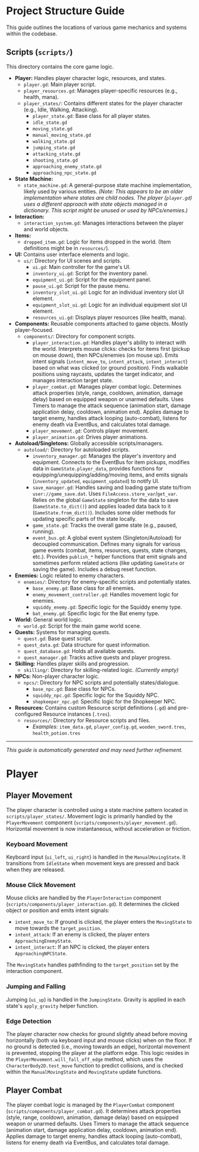 # Project Structure Guide

This guide outlines the locations of various game mechanics and systems within the codebase.

## Scripts (`scripts/`)

This directory contains the core game logic.

*   **Player:** Handles player character logic, resources, and states.
    *   `player.gd`: Main player script.
    *   `player_resources.gd`: Manages player-specific resources (e.g., health, mana).
    *   `player_states/`: Contains different states for the player character (e.g., Idle, Walking, Attacking).
        *   `player_state.gd`: Base class for all player states.
        *   `idle_state.gd`
        *   `moving_state.gd`
        *   `manual_moving_state.gd`
        *   `walking_state.gd`
        *   `jumping_state.gd`
        *   `attacking_state.gd`
        *   `shooting_state.gd`
        *   `approaching_enemy_state.gd`
        *   `approaching_npc_state.gd`
*   **State Machine:**
    *   `state_machine.gd`: A general-purpose state machine implementation, likely used by various entities. *(Note: This appears to be an older implementation where states are child nodes. The player (`player.gd`) uses a different approach with state objects managed in a dictionary. This script might be unused or used by NPCs/enemies.)*
*   **Interaction:**
    *   `interaction_system.gd`: Manages interactions between the player and world objects.
*   **Items:**
    *   `dropped_item.gd`: Logic for items dropped in the world. (Item definitions might be in `resources/`).
*   **UI:** Contains user interface elements and logic.
    *   `ui/`: Directory for UI scenes and scripts.
        *   `ui.gd`: Main controller for the game's UI.
        *   `inventory_ui.gd`: Script for the inventory panel.
        *   `equipment_ui.gd`: Script for the equipment panel.
        *   `pause_ui.gd`: Script for the pause menu.
        *   `inventory_slot_ui.gd`: Logic for an individual inventory slot UI element.
        *   `equipment_slot_ui.gd`: Logic for an individual equipment slot UI element.
        *   `resources_ui.gd`: Displays player resources (like health, mana).
*   **Components:** Reusable components attached to game objects. Mostly player-focused.
    *   `components/`: Directory for component scripts.
        *   `player_interaction.gd`: Handles player's ability to interact with the world. Interprets mouse clicks: checks for items first (pickup on mouse down), then NPCs/enemies (on mouse up). Emits intent signals (`intent_move_to`, `intent_attack`, `intent_interact`) based on what was clicked (or ground position). Finds walkable positions using raycasts, updates the target indicator, and manages interaction target state.
        *   `player_combat.gd`: Manages player combat logic. Determines attack properties (style, range, cooldown, animation, damage delay) based on equipped weapon or unarmed defaults. Uses Timers to manage the attack sequence (animation start, damage application delay, cooldown, animation end). Applies damage to target enemy, handles attack looping (auto-combat), listens for enemy death via EventBus, and calculates total damage.
        *   `player_movement.gd`: Controls player movement.
        *   `player_animation.gd`: Drives player animations.
*   **Autoload/Singletons:** Globally accessible scripts/managers.
    *   `autoload/`: Directory for autoloaded scripts.
        *   `inventory_manager.gd`: Manages the player's inventory and equipment. Connects to the EventBus for item pickups, modifies data in `GameState.player_data`, provides functions for equipping/unequipping/adding/moving items, and emits signals (`inventory_updated`, `equipment_updated`) to notify UI.
        *   `save_manager.gd`: Handles saving and loading game state to/from `user://game_save.dat`. Uses `FileAccess.store_var`/`get_var`. Relies on the global `GameState` singleton for the data to save (`GameState.to_dict()`) and applies loaded data back to it (`GameState.from_dict()`). Includes some older methods for updating specific parts of the state locally.
        *   `game_state.gd`: Tracks the overall game state (e.g., paused, running).
        *   `event_bus.gd`: A global event system (Singleton/Autoload) for decoupled communication. Defines many signals for various game events (combat, items, resources, quests, state changes, etc.). Provides `publish_*` helper functions that emit signals and sometimes perform related actions (like updating `GameState` or saving the game). Includes a debug reset function.
*   **Enemies:** Logic related to enemy characters.
    *   `enemies/`: Directory for enemy-specific scripts and potentially states.
        *   `base_enemy.gd`: Base class for all enemies.
        *   `enemy_movement_controller.gd`: Handles movement logic for enemies.
        *   `squiddy_enemy.gd`: Specific logic for the Squiddy enemy type.
        *   `bat_enemy.gd`: Specific logic for the Bat enemy type.
*   **World:** General world logic.
    *   `world.gd`: Script for the main game world scene.
*   **Quests:** Systems for managing quests.
    *   `quest.gd`: Base quest script.
    *   `quest_data.gd`: Data structure for quest information.
    *   `quest_database.gd`: Holds all available quests.
    *   `quest_manager.gd`: Tracks active quests and player progress.
*   **Skilling:** Handles player skills and progression.
    *   `skilling/`: Directory for skilling-related logic. *(Currently empty)*
*   **NPCs:** Non-player character logic.
    *   `npcs/`: Directory for NPC scripts and potentially states/dialogue.
        *   `base_npc.gd`: Base class for NPCs.
        *   `squiddy_npc.gd`: Specific logic for the Squiddy NPC.
        *   `shopkeeper_npc.gd`: Specific logic for the Shopkeeper NPC.
*   **Resources:** Contains custom Resource script definitions (`.gd`) and pre-configured Resource instances (`.tres`).
    *   `resources/`: Directory for Resource scripts and files.
        *   *Examples:* `item_data.gd`, `player_config.gd`, `wooden_sword.tres`, `health_potion.tres`

---

*This guide is automatically generated and may need further refinement.*

# Player

## Player Movement

The player character is controlled using a state machine pattern located in `scripts/player_states/`. Movement logic is primarily handled by the `PlayerMovement` component (`scripts/components/player_movement.gd`). Horizontal movement is now instantaneous, without acceleration or friction.

### Keyboard Movement

Keyboard input (`ui_left`, `ui_right`) is handled in the `ManualMovingState`. It transitions from `IdleState` when movement keys are pressed and back when they are released.

### Mouse Click Movement

Mouse clicks are handled by the `PlayerInteraction` component (`scripts/components/player_interaction.gd`). It determines the clicked object or position and emits intent signals:

*   `intent_move_to`: If ground is clicked, the player enters the `MovingState` to move towards the `target_position`.
*   `intent_attack`: If an enemy is clicked, the player enters `ApproachingEnemyState`.
*   `intent_interact`: If an NPC is clicked, the player enters `ApproachingNPCState`.

The `MovingState` handles pathfinding to the `target_position` set by the interaction component.

### Jumping and Falling

Jumping (`ui_up`) is handled in the `JumpingState`. Gravity is applied in each state's `apply_gravity` helper function.

### Edge Detection

The player character now checks for ground slightly ahead before moving horizontally (both via keyboard input and mouse clicks) when on the floor. If no ground is detected (i.e., moving towards an edge), horizontal movement is prevented, stopping the player at the platform edge. This logic resides in the `PlayerMovement.will_fall_off_edge` method, which uses the `CharacterBody2D.test_move` function to predict collisions, and is checked within the `ManualMovingState` and `MovingState` update functions.

## Player Combat

The player combat logic is managed by the `PlayerCombat` component (`scripts/components/player_combat.gd`). It determines attack properties (style, range, cooldown, animation, damage delay) based on equipped weapon or unarmed defaults. Uses Timers to manage the attack sequence (animation start, damage application delay, cooldown, animation end). Applies damage to target enemy, handles attack looping (auto-combat), listens for enemy death via EventBus, and calculates total damage. 
